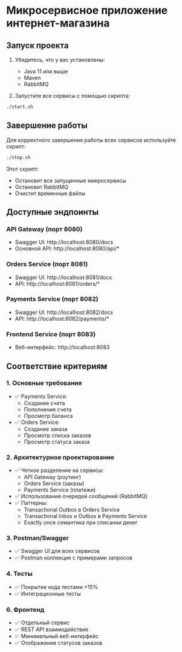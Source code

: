 # Микросервисное приложение интернет-магазина

## Запуск проекта

1. Убедитесь, что у вас установлены:
   - Java 11 или выше
   - Maven
   - RabbitMQ

2. Запустите все сервисы с помощью скрипта:
```bash
./start.sh
```

## Завершение работы

Для корректного завершения работы всех сервисов используйте скрипт:
```bash
./stop.sh
```

Этот скрипт:
- Остановит все запущенные микросервисы
- Остановит RabbitMQ
- Очистит временные файлы

## Доступные эндпоинты

### API Gateway (порт 8080)
- Swagger UI: http://localhost:8080/docs
- Основной API: http://localhost:8080/api/*

### Orders Service (порт 8081)
- Swagger UI: http://localhost:8081/docs
- API: http://localhost:8081/orders/*

### Payments Service (порт 8082)
- Swagger UI: http://localhost:8082/docs
- API: http://localhost:8082/payments/*

### Frontend Service (порт 8083)
- Веб-интерфейс: http://localhost:8083

## Соответствие критериям

### 1. Основные требования
- ✅ Payments Service:
  - Создание счета
  - Пополнение счета
  - Просмотр баланса
- ✅ Orders Service:
  - Создание заказа
  - Просмотр списка заказов
  - Просмотр статуса заказа

### 2. Архитектурное проектирование
- ✅ Четкое разделение на сервисы:
  - API Gateway (роутинг)
  - Orders Service (заказы)
  - Payments Service (платежи)
- ✅ Использование очередей сообщений (RabbitMQ)
- ✅ Паттерны:
  - Transactional Outbox в Orders Service
  - Transactional Inbox и Outbox в Payments Service
  - Exactly once семантика при списании денег

### 3. Postman/Swagger
- ✅ Swagger UI для всех сервисов
- ✅ Postman коллекция с примерами запросов

### 4. Тесты
- ✅ Покрытие кода тестами >15%
- ✅ Интеграционные тесты

### 6. Фронтенд
- ✅ Отдельный сервис
- ✅ REST API взаимодействие
- ✅ Минимальный веб-интерфейс
- ✅ Отображение статусов заказов
